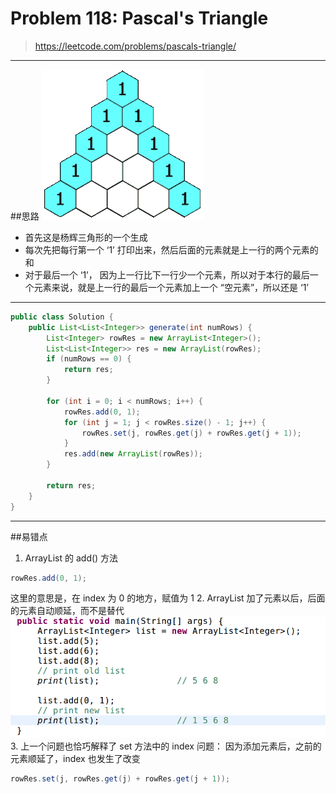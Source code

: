 # Problem 118: Pascal's Triangle

>https://leetcode.com/problems/pascals-triangle/

--------
##思路
![](PascalTriangleAnimated.gif)
* 首先这是杨辉三角形的一个生成
* 每次先把每行第一个 ‘1’ 打印出来，然后后面的元素就是上一行的两个元素的和
* 对于最后一个 ‘1’， 因为上一行比下一行少一个元素，所以对于本行的最后一个元素来说，就是上一行的最后一个元素加上一个 “空元素”，所以还是 ‘1’

-------------
```java
public class Solution {
    public List<List<Integer>> generate(int numRows) {
        List<Integer> rowRes = new ArrayList<Integer>();
        List<List<Integer>> res = new ArrayList(rowRes);  
        if (numRows == 0) {
            return res;
        }
        
        for (int i = 0; i < numRows; i++) {
            rowRes.add(0, 1);
            for (int j = 1; j < rowRes.size() - 1; j++) {
                rowRes.set(j, rowRes.get(j) + rowRes.get(j + 1));
            }
            res.add(new ArrayList(rowRes));
        }
        
        return res;
    }
}
```
-----
##易错点
1. ArrayList  的 add() 方法
```java
rowRes.add(0, 1);
```
这里的意思是，在 index 为 0 的地方，赋值为 1
2. ArrayList 加了元素以后，后面的元素自动顺延，而不是替代
![](pascalTriangle.png)
3. 上一个问题也恰巧解释了 set 方法中的 index 问题： 因为添加元素后，之前的元素顺延了，index 也发生了改变
```java
rowRes.set(j, rowRes.get(j) + rowRes.get(j + 1));
```



























